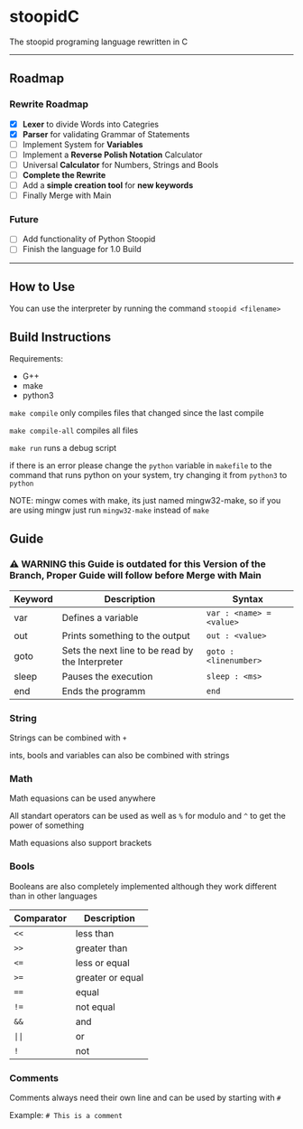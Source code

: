
# stoopidC

The stoopid programing language rewritten in C

---

## Roadmap

### Rewrite Roadmap

- [X] **Lexer** to divide Words into Categries
- [X] **Parser** for validating Grammar of Statements
- [ ] Implement System for **Variables**
- [ ] Implement a **Reverse Polish Notation** Calculator
- [ ] Universal **Calculator** for Numbers, Strings and Bools
- [ ] **Complete the Rewrite**
- [ ] Add a **simple creation tool** for **new keywords**
- [ ] Finally Merge with Main

### Future

- [ ] Add functionality of Python Stoopid
- [ ] Finish the language for 1.0 Build

---

## How to Use

You can use the interpreter by running the command `stoopid <filename>`

## Build Instructions

Requirements:

- G++
- make
- python3

`make compile` only compiles files that changed since the last compile

`make compile-all` compiles all files

`make run` runs a debug script

if there is an error please change the `python` variable in `makefile` to the command that runs python on your system, try changing it from `python3` to `python`

NOTE: mingw comes with make, its just named mingw32-make, so if you are using mingw just run `mingw32-make` instead of `make`

## Guide

### ⚠️ WARNING this Guide is outdated for this Version of the Branch, Proper Guide will follow before Merge with Main

| Keyword | Description | Syntax |
| ------- | ----------- | ------ |
| var | Defines a variable | `var : <name> = <value>` |
| out | Prints something to the output | `out : <value>` |
| goto | Sets the next line to be read by the Interpreter | `goto : <linenumber>` |
| sleep | Pauses the execution | `sleep : <ms>`
| end | Ends the programm | `end` |

### String

Strings can be combined with `+`

ints, bools and variables can also be combined with strings

### Math

Math equasions can be used anywhere

All standart operators can be used as well as `%` for modulo and `^` to get the power of something

Math equasions also support brackets

### Bools

Booleans are also completely implemented although they work different than in other languages

| Comparator | Description |
| ---------- | ----------- |
| `<<` | less than |
| `>>` | greater than |
| `<=` | less or equal |
| `>=` | greater or equal |
| `==` | equal |
| `!=` | not equal |
| `&&` | and |
| `\|\|` | or |
| `!` | not |

### Comments

Comments always need their own line and can be used by starting with `#`

Example: `# This is a comment`

